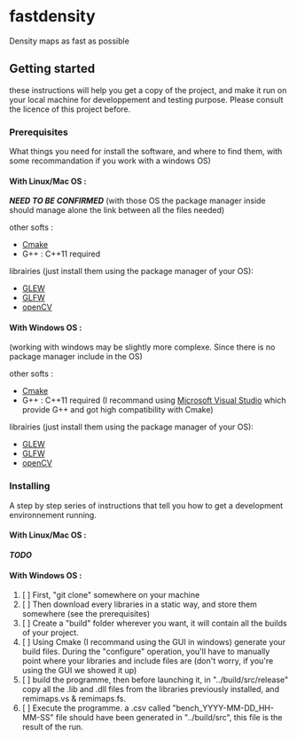 # fastdensity
Density maps as fast as possible

## Getting started
these instructions will help you get a copy of the project, and make it run on your local machine for developpement and testing purpose. 
Please consult the licence of this project before.

### Prerequisites
What things you need for install the software, and where to find them, with some recommandation if you work with a windows OS)

#### With Linux/Mac OS :
**_NEED TO BE CONFIRMED_**
(with those OS the package manager inside should manage alone the link between all the files needed)

other softs :
 * [Cmake](https://cmake.org/)
 * G++ : C++11 required

librairies (just install them using the package manager of your OS):
 * [GLEW](http://glew.sourceforge.net/)
 * [GLFW](https://www.glfw.org/)
 * [openCV](https://opencv.org/)

#### With Windows OS :
(working with windows may be slightly more complexe. Since there is no package manager include in the OS)

other softs :
 * [Cmake](https://cmake.org/)
 * G++ : C++11 required (I recommand using [Microsoft Visual Studio](https://visualstudio.microsoft.com/fr/) which provide G++ and got high compatibility with Cmake)

librairies (just install them using the package manager of your OS):
 * [GLEW](http://glew.sourceforge.net/)
 * [GLFW](https://www.glfw.org/)
 * [openCV](https://opencv.org/)

### Installing
A step by step series of instructions that tell you how to get a development environnement running.

#### With Linux/Mac OS :
**_TODO_**

#### With Windows OS :
 1. [ ] First, "git clone" somewhere on your machine 
 2. [ ] Then download every libraries in a static way, and store them somewhere (see the prerequisites)
 3. [ ] Create a "build" folder wherever you want, it will contain all the builds of your project.
 4. [ ] Using Cmake (I recommand using the GUI in windows)  generate your build files.
		During the "configure" operation, you'll have to manually point where your libraries and include files are 
		(don't worry, if you're using the GUI we showed it up)
 5. [ ] build the programme, then before launching it, in "../build/src/release" copy all the .lib and .dll files from the libraries previously installed, and remimaps.vs & remimaps.fs.
 6. [ ] Execute the programme. a .csv called "bench_YYYY-MM-DD_HH-MM-SS" file should have been generated in "../build/src", this file is the result of the run.